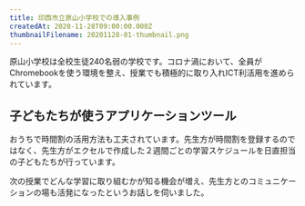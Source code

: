 ```yaml
---
title: 印西市立原山小学校での導入事例
createdAt: 2020-11-28T09:00:00.000Z
thumbnailFilename: 20201128-01-thumbnail.png
---
```


原山小学校は全校生徒240名弱の学校です。コロナ渦において、全員がChromebookを使う環境を整え、授業でも積極的に取り入れICT利活用を進められています。

## 子どもたちが使うアプリケーションツール

おうちで時間割の活用方法も工夫されています。先生方が時間割を登録するのではなく、先生方がエクセルで作成した２週間ごとの学習スケジュールを日直担当の子どもたちが行っています。

次の授業でどんな学習に取り組むかが知る機会が増え、先生方とのコミュニケーションの場も活発になったというお話しを伺いました。
